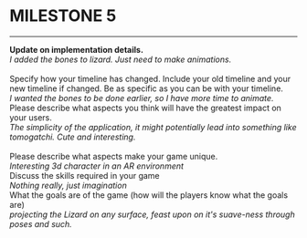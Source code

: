 <h1> MILESTONE 5 </h1>
<hr>

<b>Update on implementation details.</b>
<br>
<i>I added the bones to lizard. Just need to make animations.</i>
<br>
<br>
Specify how your timeline has changed.  Include your old timeline and your new timeline if changed.  Be as specific as you can be with your timeline.
<br>
<i>I wanted the bones to be done earlier, so I have more time to animate.</i>
<br>
Please describe what aspects you think will have the greatest impact on your users.
<br>
<i>The simplicity of the application, it might potentially lead into something like tomogatchi. Cute and interesting.</i><br>
<br>Please describe what aspects make your game unique.
<br>
<i>Interesting 3d character in an AR environment</i>
<br>
Discuss the skills required in your game
<br>
<i> Nothing really, just imagination</i>
<br>What the goals are of the game (how will the players know what the goals are)<br>
 <i>projecting the Lizard on any surface, feast upon on it's suave-ness through poses and such.</i>
